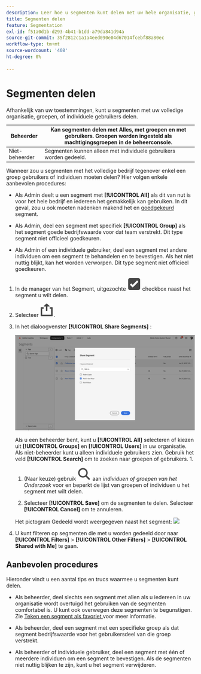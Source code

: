 ```yaml
---
description: Leer hoe u segmenten kunt delen met uw hele organisatie, groepen of individuele gebruikers.
title: Segmenten delen
feature: Segmentation
exl-id: f51a0d1b-d293-4b41-b1dd-a79da841d94a
source-git-commit: 35f2812c1a1a4eed090e04d67014fcebf88a80ec
workflow-type: tm+mt
source-wordcount: '408'
ht-degree: 0%

---
```


# Segmenten delen

Afhankelijk van uw toestemmingen, kunt u segmenten met uw volledige organisatie, groepen, of individuele gebruikers delen.

| Beheerder | Kan segmenten delen met Alles, met groepen en met gebruikers. Groepen worden ingesteld als machtigingsgroepen in de beheerconsole. |
|---|---|
| Niet-beheerder | Segmenten kunnen alleen met individuele gebruikers worden gedeeld. |

Wanneer zou u segmenten met het volledige bedrijf tegenover enkel een groep gebruikers of individuen moeten delen? Hier volgen enkele aanbevolen procedures:

* Als Admin deelt u een segment met **[!UICONTROL All]** als dit van nut is voor het hele bedrijf en iedereen het gemakkelijk kan gebruiken. In dit geval, zou u ook moeten nadenken makend het en [ goedgekeurd ](/help/components/segmentation/segmentation-workflow/seg-approve.md) segment.

* Als Admin, deel een segment met specifiek **[!UICONTROL Group]** als het segment goede bedrijfswaarde voor dat team verstrekt. Dit type segment niet officieel goedkeuren.
* Als Admin of een individuele gebruiker, deel een segment met andere individuen om een segment te behandelen en te bevestigen. Als het niet nuttig blijkt, kan het worden verworpen. Dit type segment niet officieel goedkeuren.

1. In de manager van het Segment, uitgezochte ![ SelectBox ](/help/assets/icons/SelectBox.svg) checkbox naast het segment u wilt delen.
1. Selecteer ![ Aandeel ](/help/assets/icons/Share.svg).
1. In het dialoogvenster **[!UICONTROL Share Segments]** :

   ![Segmenten delen](assets/share-segments-dialog.png)

   Als u een beheerder bent, kunt u **[!UICONTROL All]** selecteren of kiezen uit **[!UICONTROL Groups]** en **[!UICONTROL Users]** in uw organisatie. Als niet-beheerder kunt u alleen individuele gebruikers zien. Gebruik het veld **[!UICONTROL Search]** om te zoeken naar groepen of gebruikers. 1.

   1. (Naar keuze) gebruik ![ Onderzoek ](/help/assets/icons/Search.svg) aan *individuen of groepen van het Onderzoek* voor en beperkt de lijst van groepen of individuen u het segment met wilt delen.

   1. Selecteer **[!UICONTROL Save]** om de segmenten te delen. Selecteer **[!UICONTROL Cancel]** om te annuleren.




   Het pictogram Gedeeld wordt weergegeven naast het segment: ![ ](https://spectrum.adobe.com/static/icons/workflow_18/Smock_Share_18_N.svg)

1. U kunt filteren op segmenten die met u worden gedeeld door naar **[!UICONTROL Filters]** > **[!UICONTROL Other Filters]** > **[!UICONTROL Shared with Me]** te gaan.

## Aanbevolen procedures

Hieronder vindt u een aantal tips en trucs waarmee u segmenten kunt delen.

* Als beheerder, deel slechts een segment met allen als u iedereen in uw organisatie wordt overtuigd het gebruiken van de segmenten comfortabel is. U kunt ook overwegen deze segmenten te begunstigen. Zie [ Teken een segment als favoriet ](t-seg-favorite.md) voor meer informatie.

* Als beheerder, deel een segment met een specifieke groep als dat segment bedrijfswaarde voor het gebruikersdeel van die groep verstrekt.

* Als beheerder of individuele gebruiker, deel een segment met één of meerdere individuen om een segment te bevestigen. Als de segmenten niet nuttig blijken te zijn, kunt u het segment verwijderen.

